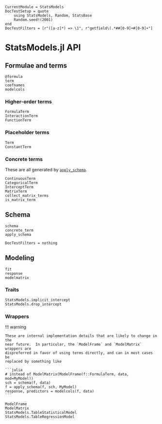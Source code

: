 ```@meta
CurrentModule = StatsModels
DocTestSetup = quote 
    using StatsModels, Random, StatsBase
    Random.seed!(2001)
end
DocTestFilters = [r"([a-z]*) => \1", r"getfield\(.*##[0-9]+#[0-9]+"]
```

# StatsModels.jl API

## Formulae and terms

```@docs
@formula
term
coefnames
modelcols
```

### Higher-order terms

```@docs
FormulaTerm
InteractionTerm
FunctionTerm
```

### Placeholder terms

```@docs
Term
ConstantTerm
```

### Concrete terms

These are all generated by [`apply_schema`](@ref).

```@docs
ContinuousTerm
CategoricalTerm
InterceptTerm
MatrixTerm
collect_matrix_terms
is_matrix_term
```

## Schema

```@docs
schema
concrete_term
apply_schema
```

```@meta
DocTestFilters = nothing
```

## Modeling

```@docs
fit
response
modelmatrix
```

### Traits

```@docs
StatsModels.implicit_intercept
StatsModels.drop_intercept
```

### Wrappers

!!! warning

    These are internal implementation details that are likely to change in the
    near future.  In particular, the `ModelFrame` and `ModelMatrix` wrappers are
    dispreferred in favor of using terms directly, and can in most cases be
    replaced by something like 
    
    ```julia
    # instead of ModelMatrix(ModelFrame(f::FormulaTerm, data, mod=MyModel))
    sch = schema(f, data)
    f = apply_schema(f, sch, MyModel)
    response, predictors = modelcols(f, data)
    ```

```@docs
ModelFrame
ModelMatrix
StatsModels.TableStatisticalModel
StatsModels.TableRegressionModel
```
